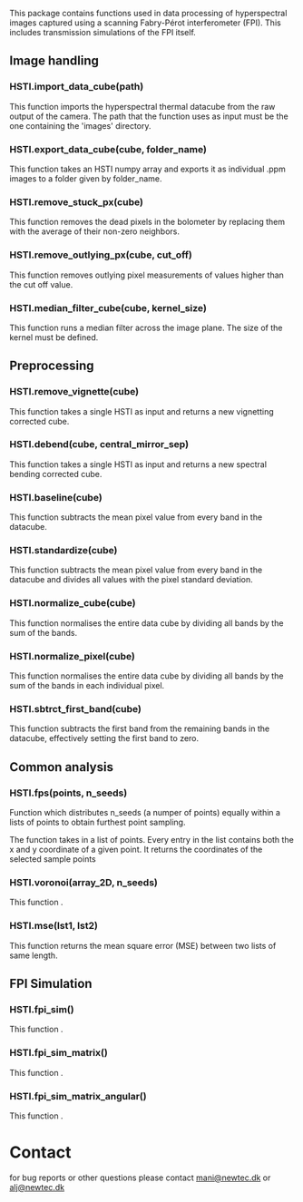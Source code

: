 
This package contains functions used in data processing of hyperspectral images
captured using a scanning Fabry-Pérot interferometer (FPI). This includes transmission
simulations of the FPI itself.

## Image handling

### HSTI.import_data_cube(path)

  This function imports the hyperspectral thermal datacube from the raw output of the camera. The path that the function uses as input must be the one containing the 'images' directory.

### HSTI.export_data_cube(cube, folder_name)

  This function takes an HSTI numpy array and exports it as individual .ppm
  images to a folder given by folder_name.

### HSTI.remove_stuck_px(cube)

  This function removes the dead pixels in the bolometer by replacing them with the average of their non-zero neighbors.

### HSTI.remove_outlying_px(cube, cut_off)

  This function removes outlying pixel measurements of values higher than the cut off value.

### HSTI.median_filter_cube(cube, kernel_size)

  This function runs a median filter across the image plane. The size of the kernel must be defined.

## Preprocessing

### HSTI.remove_vignette(cube)

  This function takes a single HSTI as input and returns a new vignetting corrected cube.

### HSTI.debend(cube, central_mirror_sep)

  This function takes a single HSTI as input and returns a new spectral bending corrected cube.

### HSTI.baseline(cube)

  This function subtracts the mean pixel value from every band in the datacube.

### HSTI.standardize(cube)

  This function subtracts the mean pixel value from every band in the datacube and divides all values with the pixel standard deviation.

### HSTI.normalize_cube(cube)

  This function normalises the entire data cube by dividing all bands by the sum of the bands.

### HSTI.normalize_pixel(cube)

  This function normalises the entire data cube by dividing all bands by the sum of the bands in each individual pixel.

### HSTI.sbtrct_first_band(cube)

  This function subtracts the first band from the remaining bands in the datacube, effectively setting the first band to zero.


## Common analysis


### HSTI.fps(points, n_seeds)

  Function which distributes n_seeds (a numper of points) equally within a lists
  of points to obtain furthest point sampling.

  The function takes in a list of points. Every entry in the list contains both the
  x and y coordinate of a given point. It returns the coordinates of the selected
  sample points


### HSTI.voronoi(array_2D, n_seeds)

  This function .

### HSTI.mse(lst1, lst2)

  This function returns the mean square error (MSE) between two lists of same length.


## FPI Simulation

### HSTI.fpi_sim()

  This function .

### HSTI.fpi_sim_matrix()

  This function .

### HSTI.fpi_sim_matrix_angular()

  This function .


# Contact

  for bug reports or other questions please contact mani@newtec.dk or alj@newtec.dk
